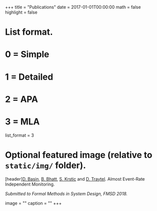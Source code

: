 +++
title = "Publications"
date = 2017-01-01T00:00:00
math = false
highlight = false

# List format.
#   0 = Simple
#   1 = Detailed
#   2 = APA
#   3 = MLA
list_format = 3

# Optional featured image (relative to `static/img/` folder).
[header]<a href="https://www.inf.ethz.ch/personal/basin/">D. Basin</a>, <a href="">B. Bhatt</a>, <a href="https://krledmno1.github.io/">S. Krstic</a> and <a href="">D. Traytel</a>.
  Almost Event-Rate Independent Monitoring. </a>
</br><p><i>Submitted to Formal Methods in System Design, FMSD 2018.</i></p>
image = ""
caption = ""
+++
